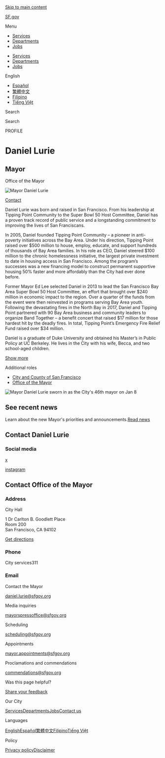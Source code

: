 [Skip to main content](https://www.sf.gov/profile--daniel-lurie/)

[SF.gov](https://www.sf.gov)

Menu

- [Services](https://www.sf.gov/services)
- [Departments](https://www.sf.gov/departments)
- [Jobs](https://careers.sf.gov)

<!--THE END-->

- [Services](https://www.sf.gov/services)
- [Departments](https://www.sf.gov/departments)
- [Jobs](https://careers.sf.gov)

English

- [Español](https://www.sf.gov/es/profile--daniel-lurie)
- [繁體中文](https://www.sf.gov/zh-hant/profile--daniel-lurie)
- [Filipino](https://www.sf.gov/fil/profile--daniel-lurie)
- [Tiếng Việt](https://www.sf.gov/vi-vn/profile--daniel-lurie)

Search

Search

PROFILE

# Daniel Lurie

## Mayor

Office of the Mayor

![Mayor Daniel Lurie](https://media.api.sf.gov/original_images/daniel_lurie_KeVK6TD.jpg)

[Contact](https://www.sf.gov/profile--daniel-lurie/)

Daniel Lurie was born and raised in San Francisco. From his leadership at Tipping Point Community to the Super Bowl 50 Host Committee, Daniel has a proven track record of public service and a longstanding commitment to improving the lives of San Franciscans.

In 2005, Daniel founded Tipping Point Community – a pioneer in anti-poverty initiatives across the Bay Area. Under his direction, Tipping Point raised over $500 million to house, employ, educate, and support hundreds of thousands of Bay Area families. In his role as CEO, Daniel steered $100 million to the chronic homelessness initiative, the largest private investment to date in housing access in San Francisco. Among the program’s successes was a new financing model to construct permanent supportive housing 50% faster and more affordably than the City had ever done before. 

Former Mayor Ed Lee selected Daniel in 2013 to lead the San Francisco Bay Area Super Bowl 50 Host Committee, an effort that brought over $240 million in economic impact to the region. Over a quarter of the funds from the event were then reinvested in programs serving Bay Area youth. Following the devastating fires in the North Bay in 2017, Daniel and Tipping Point partnered with 90 Bay Area business and community leaders to organize Band Together – a benefit concert that raised $17 million for those hardest hit by the deadly fires. In total, Tipping Point’s Emergency Fire Relief Fund raised over $34 million.

Daniel is a graduate of Duke University and obtained his Master’s in Public Policy at UC Berkeley. He lives in the City with his wife, Becca, and two school-aged children.

[Show more](https://www.sf.gov/profile--daniel-lurie)

Additional roles

- [City and County of San Francisco](https://www.sf.gov/home-page)
- [Office of the Mayor](https://www.sf.gov/departments--office-mayor)

![Mayor Daniel Lurie sworn in as the City's 46th mayor on Jan 8](https://media.api.sf.gov/original_images/Mayor_Daniel_Lurie_inauguration.jpeg)

## See recent news

Learn about the new Mayor's priorities and announcements.[Read news](https://www.sf.gov/news-from-the-office-of-the-mayor)

## Contact Daniel Lurie

### Social media

[x](https://x.com/DanielLurie)

[instagram](https://www.instagram.com/danielluriesf)

## Contact Office of the Mayor

### Address

City Hall

1 Dr Carlton B. Goodlett Place  
Room 200  
San Francisco, CA 94102

[Get directions](https://maps.google.com/?q=City%20Hall%201%20Dr%20Carlton%20B.%20Goodlett%20Place%20Room%20200%20San%20Francisco%20CA%2094102)

### Phone

City services311

### Email

Contact the Mayor

[daniel.lurie@sfgov.org](mailto:daniel.lurie@sfgov.org)

Media inquiries

[mayorspressoffice@sfgov.org](mailto:mayorspressoffice@sfgov.org)

Scheduling

[scheduling@sfgov.org](mailto:scheduling@sfgov.org)

Appointments

[mayor.appointments@sfgov.org](mailto:mayor.appointments@sfgov.org)

Proclamations and commendations

[commendations@sfgov.org](mailto:commendations@sfgov.org)

Was this page helpful?

[Share your feedback](https://www.sf.gov/feedback?referrer=%2Fprofile--daniel-lurie)

Our City

[Services](https://www.sf.gov/services)[Departments](https://www.sf.gov/departments)[Jobs](https://careers.sf.gov)[Contact us](https://www.sf.gov/contact-sfgov)

Languages

[English](https://www.sf.gov/profile--daniel-lurie)[Español](https://www.sf.gov/es/profile--daniel-lurie)[繁體中文](https://www.sf.gov/zh-hant/profile--daniel-lurie)[Filipino](https://www.sf.gov/fil/profile--daniel-lurie)[Tiếng Việt](https://www.sf.gov/vi-vn/profile--daniel-lurie)

Policy

[Privacy policy](https://www.sf.gov/information--privacy-policy-sfgov)[Disclaimer](https://www.sf.gov/information--disclaimer-sfgov)